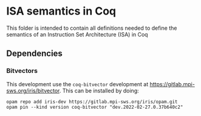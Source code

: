 # ISA semantics in Coq

This folder is intended to contain all definitions needed to define the semantics
of an Instruction Set Architecture (ISA) in Coq

## Dependencies

### Bitvectors

This development use the `coq-bitvector` development at
https://gitlab.mpi-sws.org/iris/bitvector. This can be installed by doing:

```
opam repo add iris-dev https://gitlab.mpi-sws.org/iris/opam.git
opam pin --kind version coq-bitvector "dev.2022-02-27.0.37b640c2"
```
